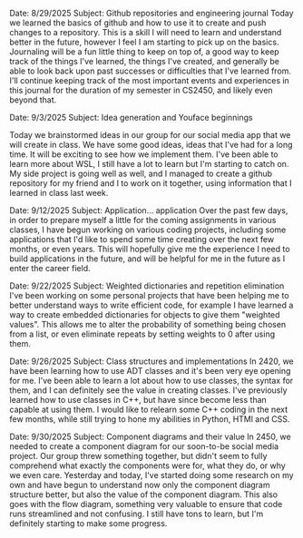 Date: 8/29/2025
Subject: Github repositories and engineering journal
Today we learned the basics of github and how to use it to create and push changes to a repository.
This is a skill I will need to learn and understand better in the future, however I feel I am starting to pick up on the basics.
Journaling will be a fun little thing to keep on top of, a good way to keep track of the things I've learned, the things I've created,
and generally be able to look back upon past successes or difficulties that I've learned from. I'll continue keeping track of the
most important events and experiences in this journal for the duration of my semester in CS2450, and likely even beyond that.

Date: 9/3/2025
Subject: Idea generation and Youface beginnings

Today we brainstormed ideas in our group for our social media app that we will create in class. We have some good ideas, ideas that I've had for a long time. It will be exciting to see how we implement them. I've been able to learn more about WSL, I still have a lot to learn but I'm starting to catch on. My side project is going well as well, and I managed to create a github repository for my friend and I to work on it together, using information that I learned in class last week.

Date: 9/12/2025
Subject: Application... application
Over the past few days, in order to prepare myself a little for the coming assignments in various classes, I have begun working on various coding projects, including some applications that I'd like to spend some time creating over the next few months, or even years. This will hopefully give me the experience I need to build applications in the future, and will be helpful for me in the future as I enter the career field.

Date: 9/22/2025
Subject: Weighted dictionaries and repetition elimination
I've been working on some personal projects that have been helping me to better understand ways to write efficient code, for example I have learned a way to create embedded dictionaries for objects to give them "weighted values". This allows me to alter the probability of something being chosen from a list, or even eliminate repeats by setting weights to 0 after using them.

Date: 9/26/2025
Subject: Class structures and implementations
In 2420, we have been learning how to use ADT classes and it's been very eye opening for me. I've been able to learn a lot about how to use classes, the syntax for them, and I can definitely see the value in creating classes. I've previously learned how to use classes in C++, but have since become less than capable at using them. I would like to relearn some C++ coding in the next few months, while still trying to hone my abilities in Python, HTMl and CSS.

Date: 9/30/2025
Subject: Component diagrams and their value
In 2450, we needed to create a component diagram for our soon-to-be social media project. Our group threw something together, but didn't seem to fully comprehend what exactly the components were for, what they do, or why we even care. Yesterday and today, I've started doing some research on my own and have begun to understand now only the component diagram structure better, but also the value of the component diagram. This also goes with the flow diagram, something very valuable to ensure that code runs streamlined and not confusing. I still have tons to learn, but I'm definitely starting to make some progress.
